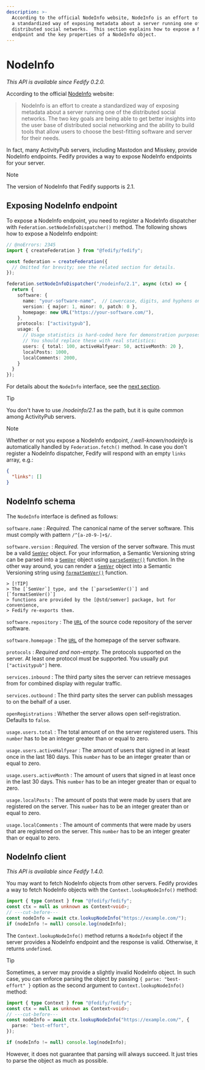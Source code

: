 ```yaml
---
description: >-
  According to the official NodeInfo website, NodeInfo is an effort to create
  a standardized way of exposing metadata about a server running one of the
  distributed social networks.  This section explains how to expose a NodeInfo
  endpoint and the key properties of a NodeInfo object.
---
```


NodeInfo
========

*This API is available since Fedify 0.2.0.*

According to the official [NodeInfo] website:

> NodeInfo is an effort to create a standardized way of exposing metadata
> about a server running one of the distributed social networks.
> The two key goals are being able to get better insights into the user base of
> distributed social networking and the ability to build tools that allow
> users to choose the best-fitting software and server for their needs.

In fact, many ActivityPub servers, including Mastodon and Misskey, provide
NodeInfo endpoints.  Fedify provides a way to expose NodeInfo endpoints for
your server.

> [!NOTE]
> The version of NodeInfo that Fedify supports is 2.1.

[NodeInfo]: https://nodeinfo.diaspora.software/


Exposing NodeInfo endpoint
--------------------------

To expose a NodeInfo endpoint, you need to register a NodeInfo dispatcher with
`Federation.setNodeInfoDispatcher()` method.  The following shows how to expose
a NodeInfo endpoint:

~~~~ typescript twoslash
// @noErrors: 2345
import { createFederation } from "@fedify/fedify";

const federation = createFederation({
  // Omitted for brevity; see the related section for details.
});

federation.setNodeInfoDispatcher("/nodeinfo/2.1", async (ctx) => {
  return {
    software: {
      name: "your-software-name",  // Lowercase, digits, and hyphens only.
      version: { major: 1, minor: 0, patch: 0 },
      homepage: new URL("https://your-software.com/"),
    },
    protocols: ["activitypub"],
    usage: {
      // Usage statistics is hard-coded here for demonstration purposes.
      // You should replace these with real statistics:
      users: { total: 100, activeHalfyear: 50, activeMonth: 20 },
      localPosts: 1000,
      localComments: 2000,
    }
  }
});
~~~~

For details about the `NodeInfo` interface,
see the [next section](#nodeinfo-schema).

> [!TIP]
> You don't have to use */nodeinfo/2.1* as the path, but it is quite common
> among ActivityPub servers.

> [!NOTE]
> Whether or not you expose a NodeInfo endpoint, */.well-known/nodeinfo* is
> automatically handled by `Federation.fetch()` method.  In case you don't
> register a NodeInfo dispatcher, Fedify will respond with an empty `links`
> array, e.g.:
>
> ~~~~ json
> {
>   "links": []
> }
> ~~~~


NodeInfo schema
---------------

The `NodeInfo` interface is defined as follows:

`software.name`
:   *Required.*  The canonical name of the server software.  This must comply
    with pattern `/^[a-z0-9-]+$/`.

`software.version`
:   *Required.*  The version of the server software.  This must be a valid
    [`SemVer`] object.  For your information, a Semantic Versioning string
    can be parsed into a [`SemVer`] object using [`parseSemVer()`] function.
    In the other way around, you can render a [`SemVer`] object into a Semantic
    Versioning string using [`formatSemVer()`] function.

    > [!TIP]
    > The [`SemVer`] type, and the [`parseSemVer()`] and [`formatSemVer()`]
    > functions are provided by the [@std/semver] package, but for convenience,
    > Fedify re-exports them.

`software.repository`
:   The [`URL`] of the source code repository of the server software.

`software.homepage`
:   The [`URL`] of the homepage of the server software.

`protocols`
:   *Required and non-empty.*  The protocols supported on the server.  At least
    one protocol must be supported.   You usually put `["activitypub"]` here.

`services.inbound`
:   The third party sites the server can retrieve messages from for combined
    display with regular traffic.

`services.outbound`
:   The third party sites the server can publish messages to on the behalf of
    a user.

`openRegistrations`
:   Whether the server allows open self-registration.  Defaults to `false`.

`usage.users.total`
:   The total amount of on the server registered users.  This `number` has to
    be an integer greater than or equal to zero.

`usage.users.activeHalfyear`
:   The amount of users that signed in at least once in the last 180 days.
    This `number` has to be an integer greater than or equal to zero.

`usage.users.activeMonth`
:   The amount of users that signed in at least once in the last 30 days.
    This `number` has to be an integer greater than or equal to zero.

`usage.localPosts`
:   The amount of posts that were made by users that are registered on
    the server.  This `number` has to be an integer greater than or equal to
    zero.

`usage.localComments`
:   The amount of comments that were made by users that are registered on
    the server.  This `number` has to be an integer greater than or equal to
    zero.

[`SemVer`]: https://jsr.io/@std/semver/doc/~/SemVer
[`parseSemVer()`]: https://jsr.io/@std/semver/doc/~/parse
[`formatSemVer()`]: https://jsr.io/@std/semver/doc/~/format
[@std/semver]: https://jsr.io/@std/semver
[`URL`]: https://developer.mozilla.org/en-US/docs/Web/API/URL


NodeInfo client
---------------

*This API is available since Fedify 1.4.0.*

You may want to fetch NodeInfo objects from other servers.  Fedify provides
a way to fetch NodeInfo objects with the `Context.lookupNodeInfo()` method:

~~~~ typescript twoslash
import { type Context } from "@fedify/fedify";
const ctx = null as unknown as Context<void>;
// ---cut-before---
const nodeInfo = await ctx.lookupNodeInfo("https://example.com/");
if (nodeInfo != null) console.log(nodeInfo);
~~~~

The `Context.lookupNodeInfo()` method returns a `NodeInfo` object if the server
provides a NodeInfo endpoint and the response is valid.  Otherwise, it returns
`undefined`.

> [!TIP]
> Sometimes, a server may provide a slightly invalid NodeInfo object.  In such
> case, you can enforce parsing the object by passing `{ parse: "best-effort" }`
> option as the second argument to `Context.lookupNodeInfo()` method:
>
> ~~~~ typescript twoslash
> import { type Context } from "@fedify/fedify";
> const ctx = null as unknown as Context<void>;
> // ---cut-before---
> const nodeInfo = await ctx.lookupNodeInfo("https://example.com/", {
>   parse: "best-effort",
> });
>
> if (nodeInfo != null) console.log(nodeInfo);
> ~~~~
>
> However, it does not guarantee that parsing will always succeed.  It just
> tries to parse the object as much as possible.
